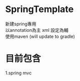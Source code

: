 # SpringTemplate
新建spring專用<br/>
以annotation為主 xml 設定為輔<br/>
使用maven (will update to gradle)
# 目前包含
1.spring mvc 



